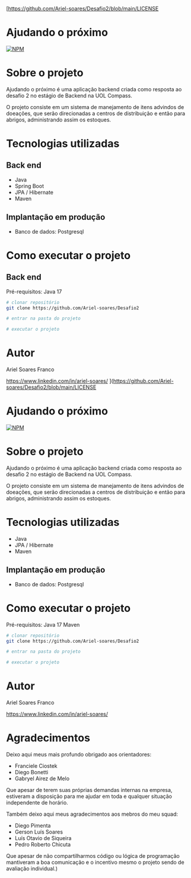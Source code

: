 [https://github.com/Ariel-soares/Desafio2/blob/main/LICENSE

# Ajudando o próximo
[![NPM](https://img.shields.io/npm/l/react)](https://github.com/Ariel-soares/Desafio2/blob/main/LICENSE) 

# Sobre o projeto

Ajudando o próximo é uma aplicação backend criada como resposta ao desafio 2 no estágio de Backend na UOL Compass.

O projeto consiste em um sistema de manejamento de itens advindos de doeações, que serão direcionadas a centros de distribuição e então para abrigos, administrando assim os estoques.

# Tecnologias utilizadas
## Back end
- Java
- Spring Boot
- JPA / Hibernate
- Maven
## Implantação em produção
- Banco de dados: Postgresql

# Como executar o projeto

## Back end
Pré-requisitos: Java 17

```bash
# clonar repositório
git clone https://github.com/Ariel-soares/Desafio2

# entrar na pasta do projeto

# executar o projeto

```
# Autor

Ariel Soares Franco

https://www.linkedin.com/in/ariel-soares/
](https://github.com/Ariel-soares/Desafio2/blob/main/LICENSE

# Ajudando o próximo
[![NPM](https://img.shields.io/npm/l/react)](https://github.com/Ariel-soares/Desafio2/blob/main/LICENSE) 

# Sobre o projeto

Ajudando o próximo é uma aplicação backend criada como resposta ao desafio 2 no estágio de Backend na UOL Compass.

O projeto consiste em um sistema de manejamento de itens advindos de doeações, que serão direcionadas a centros de distribuição e então para abrigos, administrando assim os estoques.

# Tecnologias utilizadas
- Java
- JPA / Hibernate
- Maven
## Implantação em produção
- Banco de dados: Postgresql

# Como executar o projeto
Pré-requisitos: Java 17
Maven

```bash
# clonar repositório
git clone https://github.com/Ariel-soares/Desafio2

# entrar na pasta do projeto

# executar o projeto

```
# Autor

Ariel Soares Franco

https://www.linkedin.com/in/ariel-soares/

# Agradecimentos

Deixo aqui meus mais profundo obrigado aos orientadores:

- Franciele Ciostek
- Diego Bonetti
- Gabryel Airez de Melo

Que apesar de terem suas próprias demandas internas na empresa, estiveram a disposição para me ajudar em toda e qualquer situação independente de horário.

Também deixo aqui meus agradecimentos aos mebros do meu squad:

- Diego Pimenta
- Gerson Luís Soares
- Luís Otavio de Siqueira
- Pedro Roberto Chicuta

Que apesar de não compartilharmos código ou lógica de programação mantiveram a boa comunicação e o incentivo mesmo o projeto sendo de avaliação individual.)
